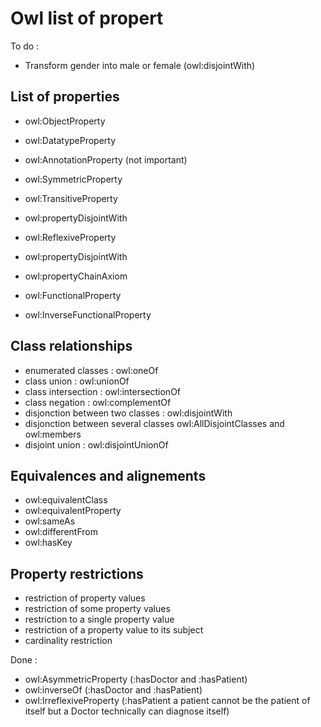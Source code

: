 # Owl list of propert

To do :
- Transform gender into male or female (owl:disjointWith)

## List of properties
- owl:ObjectProperty
- owl:DatatypeProperty
- owl:AnnotationProperty (not important)

- owl:SymmetricProperty
- owl:TransitiveProperty
- owl:propertyDisjointWith

- owl:ReflexiveProperty

- owl:propertyDisjointWith

- owl:propertyChainAxiom
- owl:FunctionalProperty
- owl:InverseFunctionalProperty

## Class relationships
- enumerated classes : owl:oneOf
- class union : owl:unionOf
- class intersection : owl:intersectionOf
- class negation : owl:complementOf
- disjonction between two classes : owl:disjointWith
- disjonction between several classes owl:AllDisjointClasses and owl:members
- disjoint union : owl:disjointUnionOf

## Equivalences and alignements
- owl:equivalentClass
- owl:equivalentProperty
- owl:sameAs
- owl:differentFrom
- owl:hasKey

## Property restrictions
- restriction of property values
- restriction of some property values
- restriction to a single property value
- restriction of a property value to its subject
- cardinality restriction

Done :
- owl:AsymmetricProperty (:hasDoctor and :hasPatient)
- owl:inverseOf (:hasDoctor and :hasPatient)
- owl:IrreflexiveProperty (:hasPatient a patient cannot be the patient of itself but a Doctor technically can diagnose itself)

